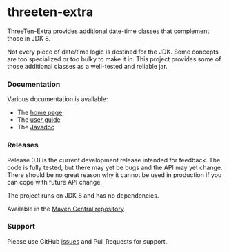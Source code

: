 threeten-extra
==============

ThreeTen-Extra provides additional date-time classes that complement those in JDK 8.

Not every piece of date/time logic is destined for the JDK.
Some concepts are too specialized or too bulky to make it in.
This project provides some of those additional classes as a well-tested and reliable jar.


### Documentation
Various documentation is available:

* The [home page](http://threeten.github.io/threeten-extra/)
* The [user guide](threeten.github.io/threeten-extra/userguide.html)
* The [Javadoc](threeten.github.io/threeten-extra/apidocs/index.html)


### Releases
Release 0.8 is the current development release intended for feedback.
The code is fully tested, but there may yet be bugs and the API may yet change.
There should be no great reason why it cannot be used in production if you can cope with future API change.

The project runs on JDK 8 and has no dependencies.

Available in the [Maven Central repository](http://search.maven.org/#artifactdetails|org.threeten|threeten-extra|0.8|jar)


### Support
Please use GitHub [issues](https://github.com/ThreeTen/threeten-extra/issues) and Pull Requests for support.
